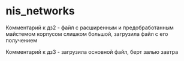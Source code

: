 # nis_networks

Комментарий к дз2 - файл с расширенным и предобработанным майстемом корпусом слишком большой, загрузила файл с его получением

Комментарий к дз3 - загрузила основной файл, берт залью завтра
